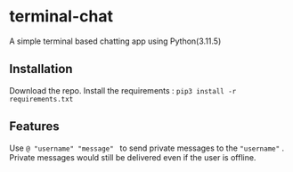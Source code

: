 # terminal-chat

A simple terminal based chatting app using Python(3.11.5)

## Installation

Download the repo.
Install the requirements : ```pip3 install -r requirements.txt ```

## Features

Use ```@ "username" "message" ``` to send private messages to the ``` "username" ``` .
Private messages would still be delivered even if the user is offline.
